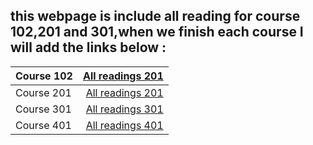  ## this webpage is include all reading for course 102,201 and 301,when we finish each course I  will add the links below : ##


| Course 102 |[All readings 201](https://ayaabe95.github.io/readings/readings102/ReadingNotes102)|
| :---  |            ---:                                         |
| Course 201 |[All readings 201](https://ayaabe95.github.io/readings/readings201/ReadingNotes201)|
| Course 301 |[All readings 301](https://ayaabe95.github.io/readings/readings301/ReadingNotes301)|
| Course 401 |[All readings 401]()|

